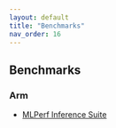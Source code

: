 ```yaml
---
layout: default
title: "Benchmarks"
nav_order: 16
---
```


## Benchmarks

### Arm
* [MLPerf Inference Suite](https://learn.arm.com/learning-paths/servers-and-cloud-computing/ml-perf/ml-perf/)